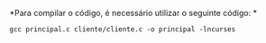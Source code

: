 *Para compilar o código, é necessário utilizar o seguinte código: *

```gcc principal.c cliente/cliente.c -o principal -lncurses```